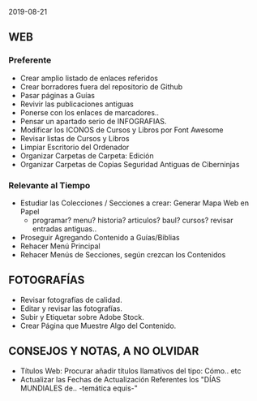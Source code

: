 2019-08-21
## WEB
### Preferente
- Crear amplio listado de enlaces referidos
- Crear borradores fuera del repositorio de Github
- Pasar páginas a Guías
- Revivir las publicaciones antiguas
- Ponerse con los enlaces de marcadores..
- Pensar un apartado serio de INFOGRAFIAS.
- Modificar los ICONOS de Cursos y Libros por Font Awesome
- Revisar listas de Cursos y Libros
- Limpiar Escritorio del Ordenador
- Organizar Carpetas de Carpeta: Edición
- Organizar Carpetas de Copias Seguridad Antiguas de Ciberninjas



### Relevante al Tiempo
- Estudiar las Colecciones / Secciones a crear: Generar Mapa Web en Papel
    - programar? menu? historia? articulos? baul? cursos? revisar entradas antiguas..
- Proseguir Agregando Contenido a Guías/Biblias
- Rehacer Menú Principal
- Rehacer Menús de Secciones, según crezcan los Contenidos

## FOTOGRAFÍAS
- Revisar fotografías de calidad.
- Editar y revisar las fotografías.
- Subir y Etiquetar sobre Adobe Stock.
- Crear Página que Muestre Algo del Contenido.

## CONSEJOS Y NOTAS, A NO OLVIDAR
- Títulos Web: Procurar añadir títulos llamativos del tipo: Cómo.. etc
- Actualizar las Fechas de Actualización Referentes los "DÍAS MUNDIALES de.. -temática equis-"
